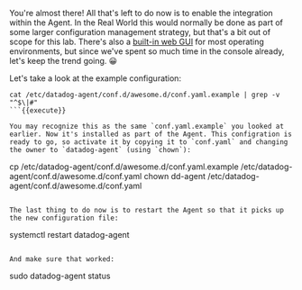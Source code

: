 You're almost there! All that's left to do now is to enable the integration within the Agent. In the Real World this would normally be done as part of some larger configuration management strategy, but that's a bit out of scope for this lab. There's also a [built-in web GUI](https://docs.datadoghq.com/agent/?tab=agentv6#gui) for most operating environments, but since we've spent so much time in the console already, let's keep the trend going. 😀

Let's take a look at the example configuration:
```
cat /etc/datadog-agent/conf.d/awesome.d/conf.yaml.example | grep -v "^$\|#"
```{{execute}}

You may recognize this as the same `conf.yaml.example` you looked at earlier. Now it's installed as part of the Agent. This configration is ready to go, so activate it by copying it to `conf.yaml` and changing the owner to `datadog-agent` (using `chown`):
```
cp /etc/datadog-agent/conf.d/awesome.d/conf.yaml.example /etc/datadog-agent/conf.d/awesome.d/conf.yaml
chown dd-agent /etc/datadog-agent/conf.d/awesome.d/conf.yaml
```{{execute}}

The last thing to do now is to restart the Agent so that it picks up the new configuration file:
```
systemctl restart datadog-agent
```{{execute}}

And make sure that worked:
```
sudo datadog-agent status 
```{{execute}}
